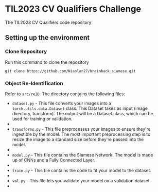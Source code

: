 # TIL2023 CV Qualifiers Challenge

The TIL2023 CV Qualifiers code repository

## Setting up the environment

### Clone Repository

Run this command to clone the repository  

```shell
git clone https://github.com/Niaolan27/brainhack_siamese.git
```

### Object Re-Identification

Refer to `src/reID`. The directory contains the following files:

* `dataset.py` - This file converts your images into a `torch.utils.data.Dataset` class. This Dataset takes as input (image directory, transform). The output will be a Dataset class, which can be used for training or validation. 
*
* `transforms.py` - This file preprocesses your images to ensure they're ingestible by the model. The most important preprocessing step is to resize the image to a standard size before they're passed into the model.
* 
* `model.py` - This file contains the Siamese Network. The model is made up of CNNs and a Fully Connected Layer. 
* 
* `train.py` - This file contains the code to fit your model to the dataset.
* 
* `val.py` - This file lets you validate your model on a validation dataset.
* 

```  
